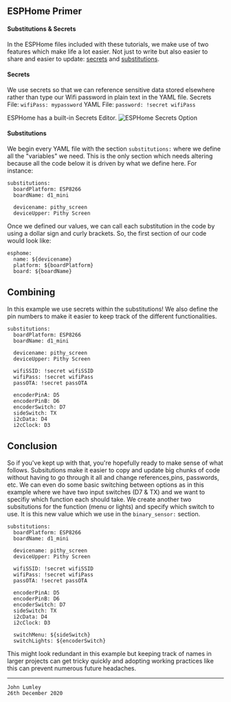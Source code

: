 ## ESPHome Primer
#### Substitutions & Secrets

In the ESPHome files included with these tutorials, we make use of two features which make life a lot easier. Not just to write but also easier to share and easier to update: [secrets](https://esphome.io/guides/faq.html#tips-for-using-esphome) and [substitutions](https://esphome.io/guides/configuration-types.html#config-substitutions).

#### Secrets
We use secrets so that we can reference sensitive data stored elsewhere rather than type our Wifi password in plain text in the YAML file.
Secrets File: `wifiPass: mypassword`
YAML File: `password: !secret wifiPass`

ESPHome has a built-in Secrets Editor.
![ESPHome Secrets Option](https://github.com/ioios-io/demos/raw/main/Home%20Assistant%20with%20ESPHome/assets/ESPHomeSecrets.png)

#### Substitutions
We begin every YAML file with the section `substitutions:` where we define all the "variables" we need. This is the only section which needs altering because all the code below it is driven by what we define here. For instance:
```
substitutions:
  boardPlatform: ESP8266
  boardName: d1_mini

  devicename: pithy_screen
  deviceUpper: Pithy Screen
```
Once we defined our values, we can call each substitution in the code by using a dollar sign and curly brackets. So, the first section of our code would look like:
```
esphome:
  name: ${devicename}
  platform: ${boardPlatform}
  board: ${boardName}
```

## Combining
In this example we use secrets within the substitutions! We also define the pin numbers to make it easier to keep track of the different functionalities.
```
substitutions:
  boardPlatform: ESP8266
  boardName: d1_mini

  devicename: pithy_screen
  deviceUpper: Pithy Screen

  wifiSSID: !secret wifiSSID
  wifiPass: !secret wifiPass
  passOTA: !secret passOTA

  encoderPinA: D5
  encoderPinB: D6
  encoderSwitch: D7
  sideSwitch: TX
  i2cData: D4
  i2cClock: D3
```
## Conclusion
So if you've kept up with that, you're hopefully ready to make sense of what follows. Subsitutions make it easier to copy and update big chunks of code without having to go through it all and change references,pins, passwords, etc.
We can even do some basic switching between options as in this example where we have two input switches (D7 & TX) and we want to specifiy which function each should take. We create another two subsitutions for the function (menu or lights) and specify which switch to use. It is this new value which we use in the `binary_sensor:` section.
```
substitutions:
  boardPlatform: ESP8266
  boardName: d1_mini

  devicename: pithy_screen
  deviceUpper: Pithy Screen

  wifiSSID: !secret wifiSSID
  wifiPass: !secret wifiPass
  passOTA: !secret passOTA

  encoderPinA: D5
  encoderPinB: D6
  encoderSwitch: D7
  sideSwitch: TX
  i2cData: D4
  i2cClock: D3

  switchMenu: ${sideSwitch}
  switchLights: ${encoderSwitch}
```
This might look redundant in this example but keeping track of names in larger projects can get tricky quickly and adopting working practices like this can prevent numerous future headaches.

___

```
John Lumley
26th December 2020
```